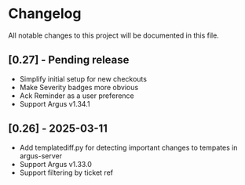 # Changelog

All notable changes to this project will be documented in this file.

## [0.27] - Pending release
- Simplify initial setup for new checkouts
- Make Severity badges more obvious
- Ack Reminder as a user preference
- Support Argus v1.34.1

## [0.26] - 2025-03-11
- Add templatediff.py for detecting important changes to tempates in argus-server
- Support Argus v1.33.0
- Support filtering by ticket ref
